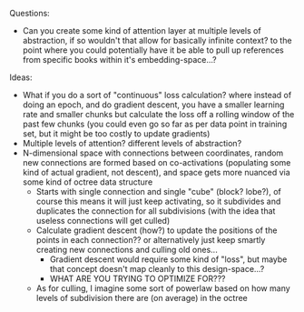 Questions:
- Can you create some kind of attention layer at multiple levels of abstraction, if so wouldn't that allow for basically infinite context? to the point where you could potentially have it be able to pull up references from specific books within it's embedding-space...?

Ideas:
- What if you do a sort of "continuous" loss calculation? where instead of doing an epoch, and do gradient descent, you have a smaller learning rate and smaller chunks but calculate the loss off a rolling window of the past few chunks (you could even go so far as per data point in training set, but it might be too costly to update gradients)
- Multiple levels of attention? different levels of abstraction?
- N-dimensional space with connections between coordinates, random new connections are formed based on co-activations (populating some kind of actual gradient, not descent), and space gets more nuanced via some kind of octree data structure
	- Starts with single connection and single "cube" (block? lobe?), of course this means it will just keep activating, so it subdivides and duplicates the connection for all subdivisions (with the idea that useless connections will get culled)
	- Calculate gradient descent (how?) to update the positions of the points in each connection?? or alternatively just keep smartly creating new connections and culling old ones...
		- Gradient descent would require some kind of "loss", but maybe that concept doesn't map cleanly to this design-space...?
		- WHAT ARE YOU TRYING TO OPTIMIZE FOR???
	- As for culling, I imagine some sort of powerlaw based on how many levels of subdivision there are (on average) in the octree